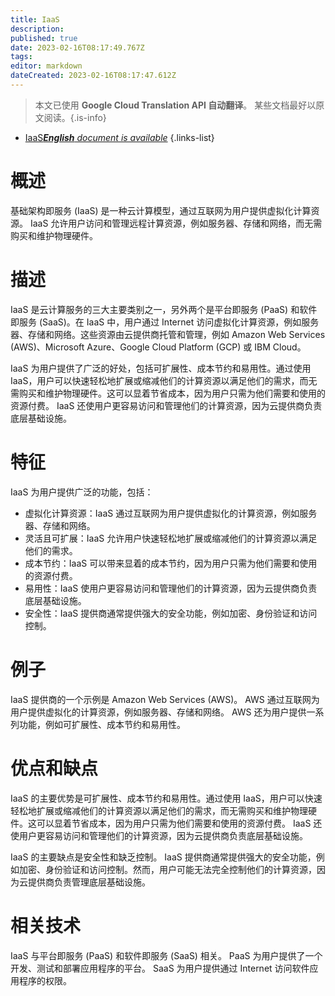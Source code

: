 ```yaml
---
title: IaaS
description: 
published: true
date: 2023-02-16T08:17:49.767Z
tags: 
editor: markdown
dateCreated: 2023-02-16T08:17:47.612Z
---
```


> 本文已使用 **Google Cloud Translation API 自动翻译**。
某些文档最好以原文阅读。{.is-info}



- [IaaS***English** document is available*](/en/Knowledge-base/Dictionary/iaas)
{.links-list}


# 概述
基础架构即服务 (IaaS) 是一种云计算模型，通过互联网为用户提供虚拟化计算资源。 IaaS 允许用户访问和管理远程计算资源，例如服务器、存储和网络，而无需购买和维护物理硬件。

# 描述
IaaS 是云计算服务的三大主要类别之一，另外两个是平台即服务 (PaaS) 和软件即服务 (SaaS)。在 IaaS 中，用户通过 Internet 访问虚拟化计算资源，例如服务器、存储和网络。这些资源由云提供商托管和管理，例如 Amazon Web Services (AWS)、Microsoft Azure、Google Cloud Platform (GCP) 或 IBM Cloud。

IaaS 为用户提供了广泛的好处，包括可扩展性、成本节约和易用性。通过使用 IaaS，用户可以快速轻松地扩展或缩减他们的计算资源以满足他们的需求，而无需购买和维护物理硬件。这可以显着节省成本，因为用户只需为他们需要和使用的资源付费。 IaaS 还使用户更容易访问和管理他们的计算资源，因为云提供商负责底层基础设施。

# 特征
IaaS 为用户提供广泛的功能，包括：

- 虚拟化计算资源：IaaS 通过互联网为用户提供虚拟化的计算资源，例如服务器、存储和网络。
- 灵活且可扩展：IaaS 允许用户快速轻松地扩展或缩减他们的计算资源以满足他们的需求。
- 成本节约：IaaS 可以带来显着的成本节约，因为用户只需为他们需要和使用的资源付费。
- 易用性：IaaS 使用户更容易访问和管理他们的计算资源，因为云提供商负责底层基础设施。
- 安全性：IaaS 提供商通常提供强大的安全功能，例如加密、身份验证和访问控制。

# 例子
IaaS 提供商的一个示例是 Amazon Web Services (AWS)。 AWS 通过互联网为用户提供虚拟化的计算资源，例如服务器、存储和网络。 AWS 还为用户提供一系列功能，例如可扩展性、成本节约和易用性。

# 优点和缺点
IaaS 的主要优势是可扩展性、成本节约和易用性。通过使用 IaaS，用户可以快速轻松地扩展或缩减他们的计算资源以满足他们的需求，而无需购买和维护物理硬件。这可以显着节省成本，因为用户只需为他们需要和使用的资源付费。 IaaS 还使用户更容易访问和管理他们的计算资源，因为云提供商负责底层基础设施。

IaaS 的主要缺点是安全性和缺乏控制。 IaaS 提供商通常提供强大的安全功能，例如加密、身份验证和访问控制。然而，用户可能无法完全控制他们的计算资源，因为云提供商负责管理底层基础设施。

# 相关技术
IaaS 与平台即服务 (PaaS) 和软件即服务 (SaaS) 相关。 PaaS 为用户提供了一个开发、测试和部署应用程序的平台。 SaaS 为用户提供通过 Internet 访问软件应用程序的权限。